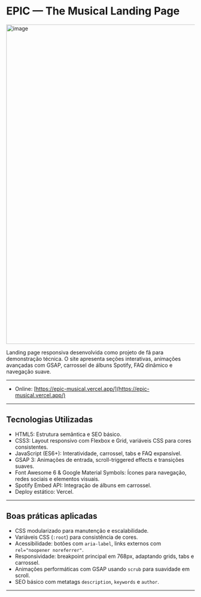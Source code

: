 # EPIC — The Musical Landing Page


<img width="1904" height="851" alt="image" src="https://github.com/user-attachments/assets/6611dfd7-b8ea-4e03-a85b-58fe57df3ded" />


Landing page responsiva desenvolvida como projeto de fã para demonstração técnica. O site apresenta seções interativas, animações avançadas com GSAP, carrossel de álbuns Spotify, FAQ dinâmico e navegação suave.

---


- Online: [https://epic-musical.vercel.app/](https://epic-musical.vercel.app/)

---

## Tecnologias Utilizadas

- HTML5: Estrutura semântica e SEO básico.  
- CSS3: Layout responsivo com Flexbox e Grid, variáveis CSS para cores consistentes.  
- JavaScript (ES6+): Interatividade, carrossel, tabs e FAQ expansível.  
- GSAP 3: Animações de entrada, scroll-triggered effects e transições suaves.  
- Font Awesome 6 & Google Material Symbols: Ícones para navegação, redes sociais e elementos visuais.  
- Spotify Embed API: Integração de álbuns em carrossel.  
- Deploy estático: Vercel.

---

## Boas práticas aplicadas

- CSS modularizado para manutenção e escalabilidade.  
- Variáveis CSS (`:root`) para consistência de cores.  
- Acessibilidade: botões com `aria-label`, links externos com `rel="noopener noreferrer"`.  
- Responsividade: breakpoint principal em 768px, adaptando grids, tabs e carrossel.  
- Animações performáticas com GSAP usando `scrub` para suavidade em scroll.  
- SEO básico com metatags `description`, `keywords` e `author`.

---

